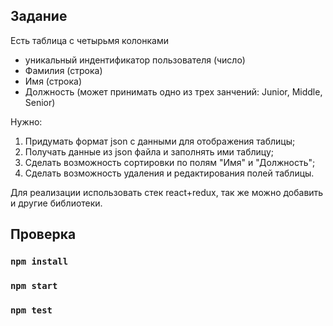 ## Задание

 Есть таблица с четырьмя колонками
 - уникальный индентификатор пользователя (число)
 - Фамилия (строка)
 - Имя (строка)
 - Должность (может принимать одно из трех занчений: Junior, Middle, Senior)
 
 Нужно:
 1. Придумать формат json с данными для отображения таблицы;
 2. Получать данные из json файла и заполнять ими таблицу;
 3. Сделать возможность сортировки по полям "Имя" и "Должность";
 4. Сделать возможность удаления и редактирования полей таблицы.
 
 Для реализации использовать стек react+redux, так же можно добавить и другие библиотеки.

## Проверка
### `npm install`
### `npm start`
### `npm test`
 